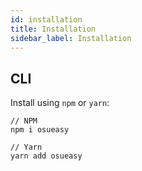 ```yaml
---
id: installation
title: Installation
sidebar_label: Installation
---
```


## CLI

Install using `npm` or `yarn`:

```shell
// NPM
npm i osueasy

// Yarn
yarn add osueasy

```
